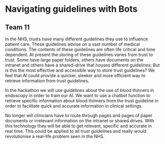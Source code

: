 # Navigating guidelines with Bots

## Team 11

In the NHS, trusts have many different guidelines they use to influence patient care. These guidelines advise on a vast number of medical conditions. The contents of these guidelines are often life critical and time dependent.  At present the storing of these guidelines varies from trust to trust. Some have large paper folders, others have documents on the intranet and others have a shared-drive that houses different guidelines; But is this the most effective and accessible way to store trust guidelines?  We feel that AI could provide a quicker, sleeker and more efficient way to retrieve information from trust guidelines.  
 
In the hackathon we will use guidelines about the use of blood thinners in endoscopy in order to train our AI. We want to use a chatbot function to retrieve specific information about blood thinners from the trust guideline in order to facilitate quick and accurate information in clinical settings.
 
No longer will clinicians have to route through pages and pages of paper documents or irrelevant information on the  intranet or shared drives. With this technology they will be able to get  relevant, specific and accurate in real time. This could be applied to all trust guidelines and really would revolutionise a real-life problem seen in the NHS.
